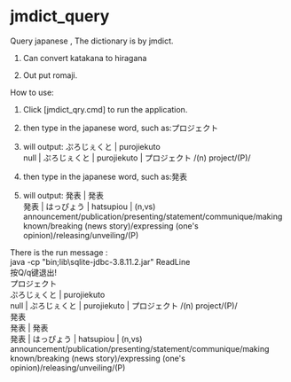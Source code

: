 # jmdict_query

Query japanese , The dictionary is by jmdict.

1. Can convert katakana to hiragana

2. Out put romaji. 

How to use:

1. Click [jmdict_qry.cmd] to run the application.

2. then type in the japanese word, such as:プロジェクト

3. will output:
ぷろじぇくと | purojiekuto<br>
null | ぷろじぇくと | purojiekuto | プロジェクト /(n) project/(P)/

4. then type in the japanese word, such as:発表

5. will output:
発表 | 発表<br>
発表 | はっぴょう | hatsupiou | (n,vs) announcement/publication/presenting/statement/communique/making known/breaking (news story)/expressing (one's opinion)/releasing/unveiling/(P)


There is the run message :<br>
java -cp "bin;lib\sqlite-jdbc-3.8.11.2.jar" ReadLine<br>
按Q/q键退出!<br>
プロジェクト<br>
ぷろじぇくと | purojiekuto<br>
null | ぷろじぇくと | purojiekuto | プロジェクト /(n) project/(P)/<br>
発表<br>
発表 | 発表<br>
発表 | はっぴょう | hatsupiou | (n,vs) announcement/publication/presenting/statement/communique/making known/breaking (news story)/expressing (one's opinion)/releasing/unveiling/(P)

